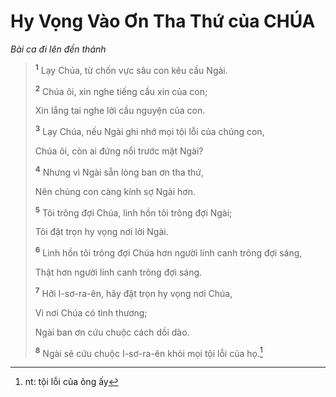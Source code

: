 # Hy Vọng Vào Ơn Tha Thứ của CHÚA

_Bài ca đi lên đền thánh_

> <sup><b>1</b></sup> Lạy Chúa, từ chốn vực sâu con kêu cầu Ngài.
>
> <sup><b>2</b></sup> Chúa ôi, xin nghe tiếng cầu xin của con;
>
> Xin lắng tai nghe lời cầu nguyện của con.
>
> <sup><b>3</b></sup> Lạy Chúa, nếu Ngài ghi nhớ mọi tội lỗi của chúng con,
>
> Chúa ôi, còn ai đứng nổi trước mặt Ngài?
>
> <sup><b>4</b></sup> Nhưng vì Ngài sẵn lòng ban ơn tha thứ,
>
> Nên chúng con càng kính sợ Ngài hơn.
>
> <sup><b>5</b></sup> Tôi trông đợi Chúa, linh hồn tôi trông đợi Ngài;
>
> Tôi đặt trọn hy vọng nơi lời Ngài.
>
> <sup><b>6</b></sup> Linh hồn tôi trông đợi Chúa hơn người lính canh trông đợi sáng,
>
> Thật hơn người lính canh trông đợi sáng.
>
> <sup><b>7</b></sup> Hỡi I-sơ-ra-ên, hãy đặt trọn hy vọng nơi Chúa,
>
> Vì nơi Chúa có tình thương;
>
> Ngài ban ơn cứu chuộc cách dồi dào.
>
> <sup><b>8</b></sup> Ngài sẽ cứu chuộc I-sơ-ra-ên khỏi mọi tội lỗi của họ.[^1-36d5d84c-e43e-474f-bdb0-272606b50af2]

[^1-36d5d84c-e43e-474f-bdb0-272606b50af2]: nt: tội lỗi của ông ấy
